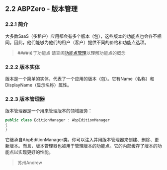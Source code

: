﻿## 2.2 ABPZero - 版本管理

### 2.2.1 简介
大多数SaaS（多租户）应用都会有多个版本（包），这些版本的功能点也会各不相同。因此，他们能够为他们的租户（客户）提供不同的价格和功能点选项。

>####关于功能点
>请查阅[功能点管理](/Markdown/Abp/4.5ABP应用层-功能管理.md)以理解功能点的概念

### 2.2.2 版本实体
版本是一个简单的实体，代表了一个应用的版本（包）。它有Name（名称）和DisplayName（显示名称）属性。

### 2.2.3 版本管理器
版本管理器是一个用来管理版本的领域服务：

```csharp
public class EditionManager : AbpEditionManager
{
}
```
它继承自AbpEditionManager类。你可以注入并用版本管理器来创建、删除、更新版本。而且，版本管理器也被用于管理版本的功能点。它的内部缓存了版本的功能点以实现更好的性能。

>苏州Andrew
